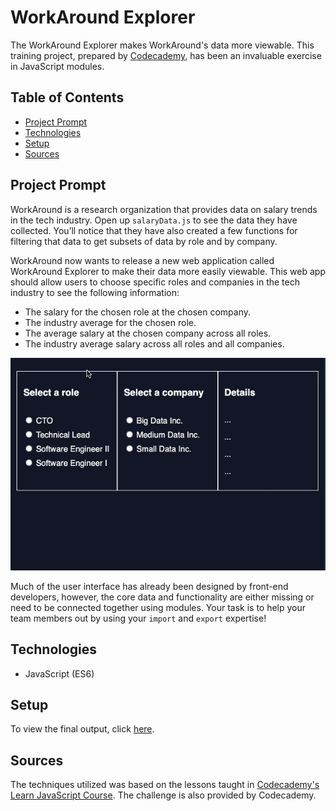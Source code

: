 # **WorkAround Explorer**

The WorkAround Explorer makes WorkAround's data more viewable. This training project, prepared by [Codecademy](https://www.codecademy.com/learn/introduction-to-javascript), has been an invaluable exercise in JavaScript modules.

## Table of Contents

- [Project Prompt](#project-prompt)
- [Technologies](#technologies)
- [Setup](#setup)
- [Sources](#sources)

## Project Prompt

WorkAround is a research organization that provides data on salary trends in the tech industry. Open up `salaryData.js` to see the data they have collected. You’ll notice that they have also created a few functions for filtering that data to get subsets of data by role and by company.

WorkAround now wants to release a new web application called WorkAround Explorer to make their data more easily viewable. This web app should allow users to choose specific roles and companies in the tech industry to see the following information:

- The salary for the chosen role at the chosen company.
- The industry average for the chosen role.
- The average salary at the chosen company across all roles.
- The industry average salary across all roles and all companies.

![After the user selects a role from the first column and a company from the second, the relevant data is shown in the third column](./resources/img/Demo.gif)

Much of the user interface has already been designed by front-end developers, however, the core data and functionality are either missing or need to be connected together using modules. Your task is to help your team members out by using your `import` and `export` expertise!

## Technologies

- JavaScript (ES6)

## Setup

To view the final output, click [here](https://daniellabrador.github.io/codecademy-js-workaround_explorer/).

## Sources

The techniques utilized was based on the lessons taught in [Codecademy's Learn JavaScript Course](https://www.codecademy.com/learn/introduction-to-javascript). The challenge is also provided by Codecademy.
